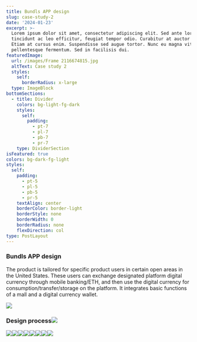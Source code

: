 ```yaml
---
title: Bundls APP design
slug: case-study-2
date: '2024-01-23'
excerpt: >-
  Lorem ipsum dolor sit amet, consectetur adipiscing elit. Sed ante lorem,
  tincidunt ac leo efficitur, feugiat tempor odio. Curabitur at auctor sapien.
  Etiam at cursus enim. Suspendisse sed augue tortor. Nunc eu magna vitae lorem
  pellentesque fermentum. Sed in facilisis dui.
featuredImage:
  url: /images/Frame 2116674815.jpg
  altText: Case study 2
  styles:
    self:
      borderRadius: x-large
  type: ImageBlock
bottomSections:
  - title: Divider
    colors: bg-light-fg-dark
    styles:
      self:
        padding:
          - pt-7
          - pl-7
          - pb-7
          - pr-7
    type: DividerSection
isFeatured: true
colors: bg-dark-fg-light
styles:
  self:
    padding:
      - pt-5
      - pl-5
      - pb-5
      - pr-5
    textAlign: center
    borderColor: border-light
    borderStyle: none
    borderWidth: 0
    borderRadius: none
    flexDirection: col
type: PostLayout
---
```

### Bundls APP design

The product is tailored for specific product users in certain open areas in the United States. These users can exchange designated platform digital currency through mobile banking/ETH, and then use the digital currency for consumption/transfer/storage on the platform. It integrates basic functions of a mall and a digital currency wallet.</div></div>

![](https://preview--legendary-melomakarona-67022e-8470a.stackbit.dev/images/WX20240902-220534@2x.png)


### Design process![](https://preview--legendary-melomakarona-67022e-8470a.stackbit.dev/images/bundls-1.png)</div></div>

![](https://preview--legendary-melomakarona-67022e-8470a.stackbit.dev/images/bundls-2.png)![](https://preview--legendary-melomakarona-67022e-8470a.stackbit.dev/images/bundls-3.png)![](https://preview--legendary-melomakarona-67022e-8470a.stackbit.dev/images/bundls-5.png)![](https://preview--legendary-melomakarona-67022e-8470a.stackbit.dev/images/bundls-6.png)![](https://preview--legendary-melomakarona-67022e-8470a.stackbit.dev/images/bundls-9.png)![](https://preview--legendary-melomakarona-67022e-8470a.stackbit.dev/images/bundls-10.png)![](https://preview--legendary-melomakarona-67022e-8470a.stackbit.dev/images/bundls-12.png)![](https://preview--legendary-melomakarona-67022e-8470a.stackbit.dev/images/bundls-13.png)
